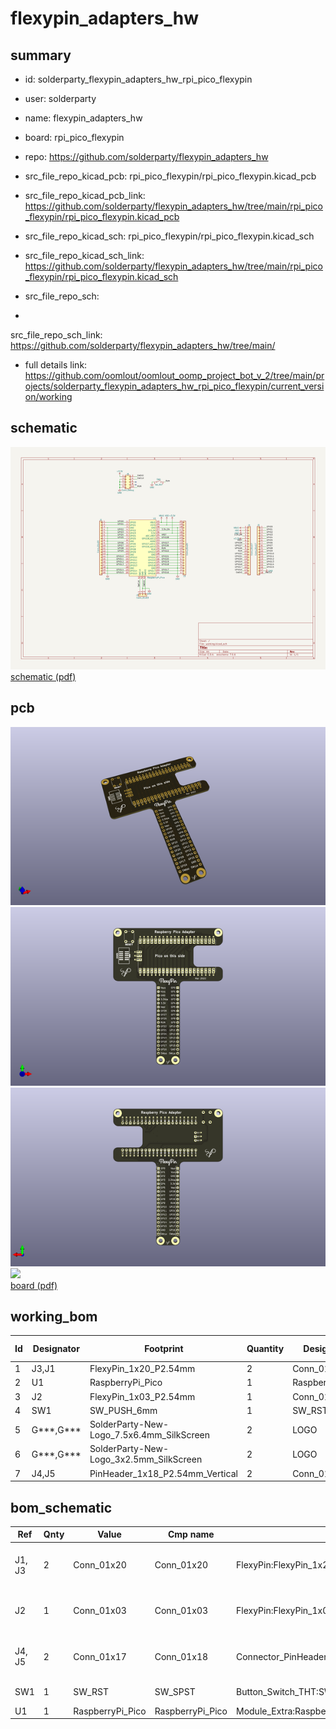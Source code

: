 # flexypin_adapters_hw
 
## summary 
* id: solderparty_flexypin_adapters_hw_rpi_pico_flexypin
* user: solderparty
* name: flexypin_adapters_hw
* board: rpi_pico_flexypin
* repo: https://github.com/solderparty/flexypin_adapters_hw
* src_file_repo_kicad_pcb: rpi_pico_flexypin/rpi_pico_flexypin.kicad_pcb
* src_file_repo_kicad_pcb_link: https://github.com/solderparty/flexypin_adapters_hw/tree/main/rpi_pico_flexypin/rpi_pico_flexypin.kicad_pcb
* src_file_repo_kicad_sch: rpi_pico_flexypin/rpi_pico_flexypin.kicad_sch
* src_file_repo_kicad_sch_link: https://github.com/solderparty/flexypin_adapters_hw/tree/main/rpi_pico_flexypin/rpi_pico_flexypin.kicad_sch

* src_file_repo_sch: 
*
 src_file_repo_sch_link: https://github.com/solderparty/flexypin_adapters_hw/tree/main/
* full details link: https://github.com/oomlout/oomlout_oomp_project_bot_v_2/tree/main/projects/solderparty_flexypin_adapters_hw_rpi_pico_flexypin/current_version/working  

## schematic  
![](working_schematic_600.png)  
[schematic (pdf)](working_schematic.pdf)  

## pcb  
![](working_3d_600.png) 
![](working_3d_front_600.png)  
![](working_3d_back_600.png)  
![](working_600.png)  
[board (pdf)](working.pdf)  

## working_bom
| Id | Designator | Footprint | Quantity | Designation | Supplier and ref |  | None | 
| --- | --- | --- | --- | --- | --- | --- | --- | 
| 1 | J3,J1 | FlexyPin_1x20_P2.54mm | 2 | Conn_01x20 |  |  | [''] | 
| 2 | U1 | RaspberryPi_Pico | 1 | RaspberryPi_Pico |  |  | [''] | 
| 3 | J2 | FlexyPin_1x03_P2.54mm | 1 | Conn_01x03 |  |  | [''] | 
| 4 | SW1 | SW_PUSH_6mm | 1 | SW_RST |  |  | [''] | 
| 5 | G***,G*** | SolderParty-New-Logo_7.5x6.4mm_SilkScreen | 2 | LOGO |  |  | [''] | 
| 6 | G***,G*** | SolderParty-New-Logo_3x2.5mm_SilkScreen | 2 | LOGO |  |  | [''] | 
| 7 | J4,J5 | PinHeader_1x18_P2.54mm_Vertical | 2 | Conn_01x17 |  |  | [''] | 


## bom_schematic
| Ref | Qnty | Value | Cmp name | Footprint | Description | Vendor | DNP | 
| --- | --- | --- | --- | --- | --- | --- | --- | 
| J1, J3 | 2 | Conn_01x20 | Conn_01x20 | FlexyPin:FlexyPin_1x20_P2.54mm | Generic connector, single row, 01x20, script generated (kicad-library-utils/schlib/autogen/connector/) |  |  | 
| J2 | 1 | Conn_01x03 | Conn_01x03 | FlexyPin:FlexyPin_1x03_P2.54mm | Generic connector, single row, 01x03, script generated (kicad-library-utils/schlib/autogen/connector/) |  |  | 
| J4, J5 | 2 | Conn_01x17 | Conn_01x18 | Connector_PinHeader_2.54mm:PinHeader_1x18_P2.54mm_Vertical | Generic connector, single row, 01x18, script generated (kicad-library-utils/schlib/autogen/connector/) |  |  | 
| SW1 | 1 | SW_RST | SW_SPST | Button_Switch_THT:SW_PUSH_6mm | Single Pole Single Throw (SPST) switch |  |  | 
| U1 | 1 | RaspberryPi_Pico | RaspberryPi_Pico | Module_Extra:RaspberryPi_Pico |  |  |  | 



